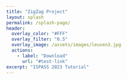 ```yaml
---
title: "ZigZag Project"
layout: splash
permalink: /splash-page/
header:
  overlay_color: "#FFF"
  overlay_filter: "0.5"
  overlay_image: /assets/images/leuven3.jpg
  actions:
    - label: "Download"
      url: "#test-link"
excerpt: "ISPASS 2023 Tutorial"
---
```

